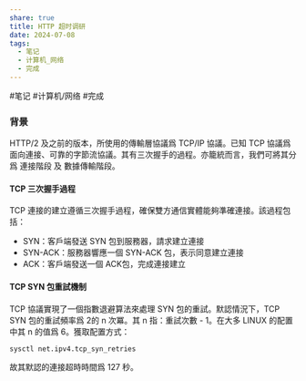 ```yaml
---  
share: true  
title: HTTP 超时调研  
date: 2024-07-08  
tags:  
  - 笔记  
  - 计算机_网络  
  - 完成  
---  
```

  
#笔记 #计算机/网络  #完成  
  
### 背景  
  
HTTP/2 及之前的版本，所使用的傳輸層協議爲 TCP/IP 協議。已知 TCP 協議爲面向連接、可靠的字節流協議。其有三次握手的過程。亦籠統而言，我們可將其分爲 連接階段 及 數據傳輸階段。  
  
#### TCP 三次握手過程  
TCP 連接的建立遵循三次握手過程，確保雙方通信實體能夠準確連接。該過程包括：  
+ SYN：客戶端發送 SYN 包到服務器，請求建立連接  
+ SYN-ACK：服務器響應一個 SYN-ACK 包，表示同意建立連接  
+ ACK：客戶端發送一個 ACK包，完成連接建立  
  
#### TCP SYN 包重試機制  
TCP 協議實現了一個指數退避算法來處理 SYN 包的重試。默認情況下，TCP SYN 包的重試頻率爲 2的 n 次冪。其 n 指：重試次數 - 1。在大多 LINUX 的配置中其 n 的值爲 6。獲取配置方式：  
```shell  
sysctl net.ipv4.tcp_syn_retries  
```  
  
故其默認的連接超時時間爲 127 秒。   
  
